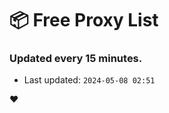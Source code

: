# :package: Free Proxy List
### Updated every 15 minutes.

- Last updated: `2024-05-08 02:51`

:heart:
